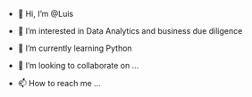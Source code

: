 - 👋 Hi, I’m @Luis
- 👀 I’m interested in Data Analytics and business due diligence 
- 🌱 I’m currently learning Python




- 💞️ I’m looking to collaborate on ...
- 📫 How to reach me ...

